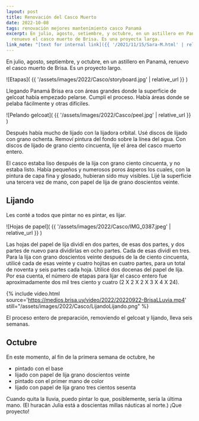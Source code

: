 ```yaml
---
layout: post
title: Renovación del Casco Muerto
date: 2022-10-08
tags: renovación mejores mantenimiento casco Panamá
excerpt: En julio, agosto, setiembre, y octubre, en un astillero en Panamá,
  renuevo el casco muerto de Brisa. Es una proyecta larga.
link_note: "[text for internal link]({{ '/2021/11/15/Sara-M.html' | relative_url }})"
---
```


En julio, agosto, septiembre, y octubre, en un astillero en Panamá, renuevo el
casco muerto de Brisa. Es un proyecto largo.

![Etapas](
  {{ '/assets/images/2022/Casco/storyboard.jpg' | relative_url }}
)

Llegando Panamá Brisa era con áreas grandes donde la superficie de gelcoat
había empezado pelarse. Cumplí el proceso. Había áreas donde se pelaba fácilmente
y otras difíciles.

![Pelando gelcoat](
  {{ '/assets/images/2022/Casco/peel.jpg' | relative_url }}
)

Después había mucho de lijado con la lijadora orbital. Usé discos de lijado con
grano ochenta. Removí pintura del fondo sobre la línea del agua.  Con discos de
lijado de grano ciento cincuenta, lije el área del casco muerto entero.

El casco estaba liso después de la lija con grano ciento cincuenta, y no estaba
listo. Había pequeños y numerosos poros ásperos los cuales, con la pintura de
capa fina y glosado, hubieran sido muy visibles. Lijé la superficie una tercera
vez de mano, con papel de lija de grano doscientos veinte.

## Lijando

Les conté a todos que pintar no es pintar, es lijar.

![Hojas de papel](
  {{ '/assets/images/2022/Casco/IMG_0387.jpeg' | relative_url }}
)

Las hojas del papel de lija dividí en dos partes, de esas dos partes, y dos
partes de nuevo para dividirlas en ocho partes. Cada de esas dividí en tres.
Para la lija con grano doscientos veinte después de la de ciento cincuenta,
utilicé cada de esas veinte y cuatro hojitas en cuatro partes, para un total
de noventa y seis partes cada hoja.  Utilicé dos docenas del papel de lija. Por
esa cuenta, el número de etapas para lijar el casco entero fue aproximadamente
dos mil tres ciento y cuatro (2 X 2 X 2 X 3 X 4 X 24).

{% include video.html
  source='https://medios.brisa.uy/video/2022/20220922-BrisaLLuvia.mp4'
  still="/assets/images/2022/Casco/LijandoLijando.png"
%}

El proceso entero de preparación, removiendo el gelcoat y lijando, lleva
seis semanas.

## Octubre

En este momento, al fin de la primera semana de octubre, he
- pintado con el base
- lijado con papel de lija grano doscientos veinte
- pintado con el primer mano de color
- lijado con papel de lija grano tres cientos sesenta

Cuando quita la lluvia, puedo pintar lo que, posiblemente, sería la última
mano.  (El huracán Julia está a doscientas millas náuticas al norte.) ¡Que
proyecto!

